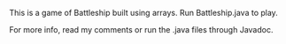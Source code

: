 This is a game of Battleship built using arrays. Run Battleship.java to play.

For more info, read my comments or run the .java files through Javadoc.